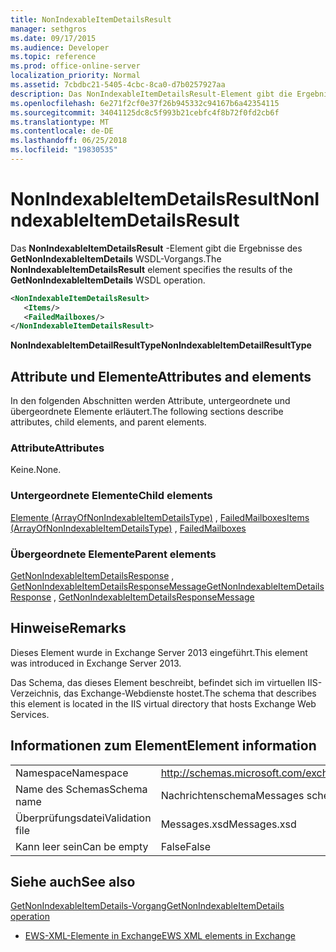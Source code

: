 ```yaml
---
title: NonIndexableItemDetailsResult
manager: sethgros
ms.date: 09/17/2015
ms.audience: Developer
ms.topic: reference
ms.prod: office-online-server
localization_priority: Normal
ms.assetid: 7cbdbc21-5405-4cbc-8ca0-d7b0257927aa
description: Das NonIndexableItemDetailsResult-Element gibt die Ergebnisse des GetNonIndexableItemDetails WSDL-Vorgangs.
ms.openlocfilehash: 6e271f2cf0e37f26b945332c94167b6a42354115
ms.sourcegitcommit: 34041125dc8c5f993b21cebfc4f8b72f0fd2cb6f
ms.translationtype: MT
ms.contentlocale: de-DE
ms.lasthandoff: 06/25/2018
ms.locfileid: "19830535"
---
```

# <a name="nonindexableitemdetailsresult"></a><span data-ttu-id="268fc-103">NonIndexableItemDetailsResult</span><span class="sxs-lookup"><span data-stu-id="268fc-103">NonIndexableItemDetailsResult</span></span>

<span data-ttu-id="268fc-104">Das **NonIndexableItemDetailsResult** -Element gibt die Ergebnisse des **GetNonIndexableItemDetails** WSDL-Vorgangs.</span><span class="sxs-lookup"><span data-stu-id="268fc-104">The **NonIndexableItemDetailsResult** element specifies the results of the **GetNonIndexableItemDetails** WSDL operation.</span></span> 
  
```XML
<NonIndexableItemDetailsResult>
   <Items/>
   <FailedMailboxes/>
</NonIndexableItemDetailsResult>
```

 <span data-ttu-id="268fc-105">**NonIndexableItemDetailResultType**</span><span class="sxs-lookup"><span data-stu-id="268fc-105">**NonIndexableItemDetailResultType**</span></span>
## <a name="attributes-and-elements"></a><span data-ttu-id="268fc-106">Attribute und Elemente</span><span class="sxs-lookup"><span data-stu-id="268fc-106">Attributes and elements</span></span>

<span data-ttu-id="268fc-107">In den folgenden Abschnitten werden Attribute, untergeordnete und übergeordnete Elemente erläutert.</span><span class="sxs-lookup"><span data-stu-id="268fc-107">The following sections describe attributes, child elements, and parent elements.</span></span>
  
### <a name="attributes"></a><span data-ttu-id="268fc-108">Attribute</span><span class="sxs-lookup"><span data-stu-id="268fc-108">Attributes</span></span>

<span data-ttu-id="268fc-109">Keine.</span><span class="sxs-lookup"><span data-stu-id="268fc-109">None.</span></span>
  
### <a name="child-elements"></a><span data-ttu-id="268fc-110">Untergeordnete Elemente</span><span class="sxs-lookup"><span data-stu-id="268fc-110">Child elements</span></span>

<span data-ttu-id="268fc-111">[Elemente (ArrayOfNonIndexableItemDetailsType)](items-arrayofnonindexableitemdetailstype.md) , [FailedMailboxes](failedmailboxes.md)</span><span class="sxs-lookup"><span data-stu-id="268fc-111">[Items (ArrayOfNonIndexableItemDetailsType)](items-arrayofnonindexableitemdetailstype.md) , [FailedMailboxes](failedmailboxes.md)</span></span>
  
### <a name="parent-elements"></a><span data-ttu-id="268fc-112">Übergeordnete Elemente</span><span class="sxs-lookup"><span data-stu-id="268fc-112">Parent elements</span></span>

<span data-ttu-id="268fc-113">[GetNonIndexableItemDetailsResponse](getnonindexableitemdetailsresponse.md) , [GetNonIndexableItemDetailsResponseMessage](getnonindexableitemdetailsresponsemessage.md)</span><span class="sxs-lookup"><span data-stu-id="268fc-113">[GetNonIndexableItemDetailsResponse](getnonindexableitemdetailsresponse.md) , [GetNonIndexableItemDetailsResponseMessage](getnonindexableitemdetailsresponsemessage.md)</span></span>
  
## <a name="remarks"></a><span data-ttu-id="268fc-114">Hinweise</span><span class="sxs-lookup"><span data-stu-id="268fc-114">Remarks</span></span>

<span data-ttu-id="268fc-115">Dieses Element wurde in Exchange Server 2013 eingeführt.</span><span class="sxs-lookup"><span data-stu-id="268fc-115">This element was introduced in Exchange Server 2013.</span></span>
  
<span data-ttu-id="268fc-116">Das Schema, das dieses Element beschreibt, befindet sich im virtuellen IIS-Verzeichnis, das Exchange-Webdienste hostet.</span><span class="sxs-lookup"><span data-stu-id="268fc-116">The schema that describes this element is located in the IIS virtual directory that hosts Exchange Web Services.</span></span>
  
## <a name="element-information"></a><span data-ttu-id="268fc-117">Informationen zum Element</span><span class="sxs-lookup"><span data-stu-id="268fc-117">Element information</span></span>

|||
|:-----|:-----|
|<span data-ttu-id="268fc-118">Namespace</span><span class="sxs-lookup"><span data-stu-id="268fc-118">Namespace</span></span>  <br/> |http://schemas.microsoft.com/exchange/services/2006/messages  <br/> |
|<span data-ttu-id="268fc-119">Name des Schemas</span><span class="sxs-lookup"><span data-stu-id="268fc-119">Schema name</span></span>  <br/> |<span data-ttu-id="268fc-120">Nachrichtenschema</span><span class="sxs-lookup"><span data-stu-id="268fc-120">Messages schema</span></span>  <br/> |
|<span data-ttu-id="268fc-121">Überprüfungsdatei</span><span class="sxs-lookup"><span data-stu-id="268fc-121">Validation file</span></span>  <br/> |<span data-ttu-id="268fc-122">Messages.xsd</span><span class="sxs-lookup"><span data-stu-id="268fc-122">Messages.xsd</span></span>  <br/> |
|<span data-ttu-id="268fc-123">Kann leer sein</span><span class="sxs-lookup"><span data-stu-id="268fc-123">Can be empty</span></span>  <br/> |<span data-ttu-id="268fc-124">False</span><span class="sxs-lookup"><span data-stu-id="268fc-124">False</span></span>  <br/> |
   
## <a name="see-also"></a><span data-ttu-id="268fc-125">Siehe auch</span><span class="sxs-lookup"><span data-stu-id="268fc-125">See also</span></span>



[<span data-ttu-id="268fc-126">GetNonIndexableItemDetails-Vorgang</span><span class="sxs-lookup"><span data-stu-id="268fc-126">GetNonIndexableItemDetails operation</span></span>](getnonindexableitemdetails-operation.md)


- [<span data-ttu-id="268fc-127">EWS-XML-Elemente in Exchange</span><span class="sxs-lookup"><span data-stu-id="268fc-127">EWS XML elements in Exchange</span></span>](ews-xml-elements-in-exchange.md)

